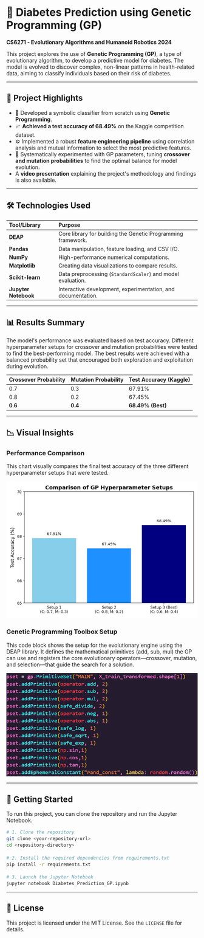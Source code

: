 # 🧬 Diabetes Prediction using Genetic Programming (GP)

**CS6271 - Evolutionary Algorithms and Humanoid Robotics 2024**

This project explores the use of **Genetic Programming (GP)**, a type of evolutionary algorithm, to develop a predictive model for diabetes. The model is evolved to discover complex, non-linear patterns in health-related data, aiming to classify individuals based on their risk of diabetes.

---

## 🚀 Project Highlights

-   🧠 Developed a symbolic classifier from scratch using **Genetic Programming**.
-   📈 **Achieved a test accuracy of 68.49%** on the Kaggle competition dataset.
-   ⚙️ Implemented a robust **feature engineering pipeline** using correlation analysis and mutual information to select the most predictive features.
-   🧪 Systematically experimented with GP parameters, tuning **crossover and mutation probabilities** to find the optimal balance for model evolution.
-   A **video presentation** explaining the project's methodology and findings is also available.

---

## 🛠️ Technologies Used

| Tool/Library | Purpose |
| :--- | :--- |
| **DEAP** | Core library for building the Genetic Programming framework. |
| **Pandas** | Data manipulation, feature loading, and CSV I/O. |
| **NumPy** | High-performance numerical computations. |
| **Matplotlib**| Creating data visualizations to compare results. |
| **Scikit-learn** | Data preprocessing (`StandardScaler`) and model evaluation. |
| **Jupyter Notebook** | Interactive development, experimentation, and documentation. |

---

## 📊 Results Summary

The model's performance was evaluated based on test accuracy. Different hyperparameter setups for crossover and mutation probabilities were tested to find the best-performing model. The best results were achieved with a balanced probability set that encouraged both exploration and exploitation during evolution.

| Crossover Probability | Mutation Probability | Test Accuracy (Kaggle) |
| :-------------------- | :------------------- | :--------------------- |
| 0.7 | 0.3 | 67.91% |
| 0.8 | 0.2 | 67.45% |
| **0.6** | **0.4** | **68.49% (Best)** |

---

## 📉 Visual Insights

### Performance Comparison
This chart visually compares the final test accuracy of the three different hyperparameter setups that were tested.

![GP Results Comparison](./gp_results_comparison.png)

### Genetic Programming Toolbox Setup
This code block shows the setup for the evolutionary engine using the DEAP library. It defines the mathematical primitives (add, sub, mul) the GP can use and registers the core evolutionary operators—crossover, mutation, and selection—that guide the search for a solution.

![GP Toolbox Setup](./gp_toolbox_setup.png)


---

## 🔧 Getting Started

To run this project, you can clone the repository and run the Jupyter Notebook.

```bash
# 1. Clone the repository
git clone <your-repository-url>
cd <repository-directory>

# 2. Install the required dependencies from requirements.txt
pip install -r requirements.txt

# 3. Launch the Jupyter Notebook
jupyter notebook Diabetes_Prediction_GP.ipynb
```

---

## 📄 License

This project is licensed under the MIT License. See the `LICENSE` file for details.